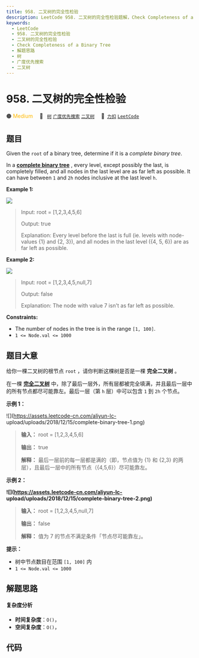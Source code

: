 ```yaml
---
title: 958. 二叉树的完全性检验
description: LeetCode 958. 二叉树的完全性检验题解，Check Completeness of a Binary Tree，包含解题思路、复杂度分析以及完整的 JavaScript 代码实现。
keywords:
  - LeetCode
  - 958. 二叉树的完全性检验
  - 二叉树的完全性检验
  - Check Completeness of a Binary Tree
  - 解题思路
  - 树
  - 广度优先搜索
  - 二叉树
---
```


# 958. 二叉树的完全性检验

🟠 <font color=#ffb800>Medium</font>&emsp; 🔖&ensp; [`树`](/tag/tree.md) [`广度优先搜索`](/tag/breadth-first-search.md) [`二叉树`](/tag/binary-tree.md)&emsp; 🔗&ensp;[`力扣`](https://leetcode.cn/problems/check-completeness-of-a-binary-tree) [`LeetCode`](https://leetcode.com/problems/check-completeness-of-a-binary-tree)

## 题目

Given the `root` of a binary tree, determine if it is a _complete binary
tree_.

In a **[complete binary
tree](http://en.wikipedia.org/wiki/Binary_tree#Types_of_binary_trees)** ,
every level, except possibly the last, is completely filled, and all nodes in
the last level are as far left as possible. It can have between `1` and `2h`
nodes inclusive at the last level `h`.



**Example 1:**

![](https://assets.leetcode.com/uploads/2018/12/15/complete-binary-tree-1.png)

> Input: root = [1,2,3,4,5,6]
> 
> Output: true
> 
> Explanation: Every level before the last is full (ie. levels with node-values {1} and {2, 3}), and all nodes in the last level ({4, 5, 6}) are as far left as possible.

**Example 2:**

![](https://assets.leetcode.com/uploads/2018/12/15/complete-binary-tree-2.png)

> Input: root = [1,2,3,4,5,null,7]
> 
> Output: false
> 
> Explanation: The node with value 7 isn't as far left as possible.

**Constraints:**

  * The number of nodes in the tree is in the range `[1, 100]`.
  * `1 <= Node.val <= 1000`


## 题目大意

给你一棵二叉树的根节点 `root` ，请你判断这棵树是否是一棵 **完全二叉树**  。

在一棵 **[完全二叉树](https://baike.baidu.com/item/完全二叉树/7773232?fr=aladdin)**
中，除了最后一层外，所有层都被完全填满，并且最后一层中的所有节点都尽可能靠左。最后一层（第 `h` 层）中可以包含 `1` 到 `2h` 个节点。



**示例 1：**

![](https://assets.leetcode-cn.com/aliyun-lc-
upload/uploads/2018/12/15/complete-binary-tree-1.png)

> 
> 
> 
> 
> 
> **输入：** root = [1,2,3,4,5,6]
> 
> **输出：** true
> 
> **解释：** 最后一层前的每一层都是满的（即，节点值为 {1} 和 {2,3} 的两层），且最后一层中的所有节点（{4,5,6}）尽可能靠左。
> 
> 

**示例 2：**

**![](https://assets.leetcode-cn.com/aliyun-lc-
upload/uploads/2018/12/15/complete-binary-tree-2.png)**

> 
> 
> 
> 
> 
> **输入：** root = [1,2,3,4,5,null,7]
> 
> **输出：** false
> 
> **解释：** 值为 7 的节点不满足条件「节点尽可能靠左」。
> 
> 



**提示：**

  * 树中节点数目在范围 `[1, 100]` 内
  * `1 <= Node.val <= 1000`


## 解题思路

#### 复杂度分析

- **时间复杂度**：`O()`，
- **空间复杂度**：`O()`，

## 代码

```javascript

```